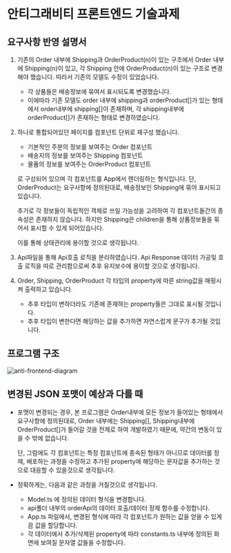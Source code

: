 # 안티그래비티 프론트엔드 기술과제

## 요구사항 반영 설명서

1. 기존의 Order 내부에 Shipping과 OrderProduct(n)이 있는 구조에서 Order 내부에 Shipping(n)이 있고, 각 Shipping 안에 OrderProduct(n)이 있는 구조로 변경해야 했습니다.
   따라서 기존의 모델도 수정이 있었습니다.

   - 각 상품들은 배송정보에 묶여서 표시되도록 변경했습니다.
   - 이에따라 기존 모델도 order 내부에 shipping과 orderProduct[]가 있는 형태에서
     order내부에 shipping[]이 존재하며, 각 shipping내부에 orderProduct[]가 존재하는 형태로 변경하였습니다.

2. 하나로 통합되어있던 페이지를 컴포넌트 단위로 재구성 했습니다.

   - 기본적인 주분의 정보를 보여주는 Order 컴포넌트
   - 배송지의 정보를 보여주는 Shipping 컴포넌트
   - 물품의 정보를 보여주는 OrderProduct 컴포넌트

   로 구성되어 있으며 각 컴포넌트를 App에서 렌더링하는 형식입니다.
   단, OrderProduct는 요구사항에 정의된대로, 배송정보인 Shipping에 묶어 표시되고 있습니다.

   추가로 각 정보들이 독립적인 객체로 쓰일 가능성을 고려하여 각 컴포넌트들간의 종속성은 존재하지 않습니다. 하지만 Shipping은 children을 통해 상품정보들을 묶어서 표시할 수 있게 되어있습니다.

   이를 통해 상태관리에 용이할 것으로 생각됩니다.

3. Api파일을 통해 Api호출 로직을 분리하였습니다. Api Response 데이터 가공및 호출 로직을 따로 관리함으로써 추후 유지보수에 용이할 것으로 생각됩니다.

4. Order, Shipping, OrderProduct 각 타입의 property에 따른 string값을 매핑시켜 출력하고 있습니다.

   - 추후 타입이 변하더라도 기존에 존재하는 property들은 그대로 표시될 것입니다.
   - 추후 타입이 변한다면 해당하는 값을 추가하면 자연스럽게 문구가 추가될 것입니다.

## 프로그램 구조
![anti-frontend-diagram](https://user-images.githubusercontent.com/31910942/235932773-3554d5a6-e054-41fa-b041-e2411cf4c67b.png)

## 변경된 JSON 포맷이 예상과 다를 때

- 포맷이 변경되는 경우,
  본 프로그램은 Order내부에 모든 정보가 들어있는 형태에서 요구사항에 정의된대로,
  Order 내부에는 Shipping[], Shipping내부에 OrderProduct[]가 들어갈 것을 전제로 하여 개발하였기 때문에, 약간의 변동이 있을 수 밖에 없습니다.

  단, 그럼에도 각 컴포넌트는 특정 컴포넌트에 종속된 형태가 아니므로 데이터를 정제, 배포하는 과정을 수정하고 추가된 property에 해당하는 문자값을 추가하는 것으로 대응할 수 있을것으로 생각됩니다.

- 정확하게는, 다음과 같은 과정을 거칠것으로 생각됩니다.
  - Model.ts 에 정의된 데이터 형식을 변경합니다.
  - api폴더 내부의 orderApi의 데이터 호출/데이터 정제 함수를 수정합니다.
  - App.ts 파일에서, 변경된 형식에 따라 각 컴포넌트가 원하는 값을 얻을 수 있게끔 값을 할당합니다.
  - 각 데이터에서 추가/삭제된 property에 따라 constants.ts 내부에 정의된 화면에 보여질 문자열 값들을 수정합니다.
